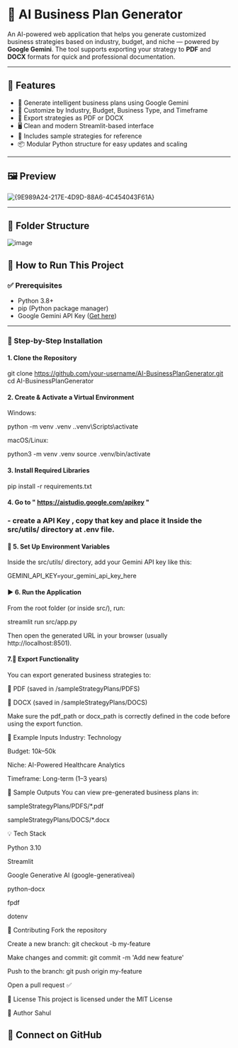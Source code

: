 # 🚀 AI Business Plan Generator

An AI-powered web application that helps you generate customized business strategies based on industry, budget, and niche — powered by **Google Gemini**. The tool supports exporting your strategy to **PDF** and **DOCX** formats for quick and professional documentation.

---

## 🌟 Features

- 🔮 Generate intelligent business plans using Google Gemini
- 🏢 Customize by Industry, Budget, Business Type, and Timeframe
- 📄 Export strategies as PDF or DOCX
- 🖥️ Clean and modern Streamlit-based interface
- 📁 Includes sample strategies for reference
- 📦 Modular Python structure for easy updates and scaling

---

## 🖼️ Preview

![{9E989A24-217E-4D9D-88A6-4C454043F61A}](https://github.com/user-attachments/assets/9aa31d33-1747-4ad3-b909-31fa53c378ee)


---

## 📂 Folder Structure
![image](https://github.com/user-attachments/assets/95ef5a26-a50a-41f1-ad3c-a269b7c650af)

## 🚀 How to Run This Project

### ✅ Prerequisites

- Python 3.8+
- pip (Python package manager)
- Google Gemini API Key ([Get here](https://ai.google.dev/))

---

### 🔧 Step-by-Step Installation

#### 1. Clone the Repository

git clone https://github.com/your-username/AI-BusinessPlanGenerator.git
cd AI-BusinessPlanGenerator

#### 2. Create & Activate a Virtual Environment
Windows:

python -m venv .venv
.\.venv\Scripts\activate

macOS/Linux:

python3 -m venv .venv
source .venv/bin/activate

#### 3. Install Required Libraries

pip install -r requirements.txt

#### 4. Go to " https://aistudio.google.com/apikey " 

### - create a API Key , copy that key and place it Inside the src/utils/ directory at .env file.

#### 🔐 5. Set Up Environment Variables

Inside the src/utils/ directory, add your Gemini API key like this:

GEMINI_API_KEY=your_gemini_api_key_here


#### ▶️ 6. Run the Application
From the root folder (or inside src/), run:

streamlit run src/app.py

Then open the generated URL in your browser (usually http://localhost:8501).

#### 7.📝 Export Functionality
You can export generated business strategies to:

📄 PDF (saved in /sampleStrategyPlans/PDFS)

📄 DOCX (saved in /sampleStrategyPlans/DOCS)

Make sure the pdf_path or docx_path is correctly defined in the code before using the export function.

🧪 Example Inputs
Industry: Technology

Budget: $10k–$50k

Niche: AI-Powered Healthcare Analytics

Timeframe: Long-term (1–3 years)

📁 Sample Outputs
You can view pre-generated business plans in:

sampleStrategyPlans/PDFS/*.pdf

sampleStrategyPlans/DOCS/*.docx

💡 Tech Stack

Python 3.10

Streamlit

Google Generative AI (google-generativeai)

python-docx

fpdf

dotenv

🤝 Contributing
Fork the repository

Create a new branch: git checkout -b my-feature

Make changes and commit: git commit -m 'Add new feature'

Push to the branch: git push origin my-feature

Open a pull request ✅

📄 License
This project is licensed under the MIT License

👤 Author
Sahul


📧 Connect on GitHub
---
